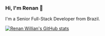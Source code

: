 ### Hi, I'm Renan 👋

I'm a Senior Full-Stack Developer from Brazil.

[![Renan Willian's GitHub stats](https://github-readme-stats.vercel.app/api?username=renanwillian)](https://github.com/anuraghazra/github-readme-stats)


<!--
**renanwillian/renanwillian** is a ✨ _special_ ✨ repository because its `README.md` (this file) appears on your GitHub profile.

Here are some ideas to get you started:

- 🔭 I’m currently working on ...
- 🌱 I’m currently learning ...
- 👯 I’m looking to collaborate on ...
- 🤔 I’m looking for help with ...
- 💬 Ask me about ...
- 📫 How to reach me: ...
- 😄 Pronouns: ...
- ⚡ Fun fact: ...
-->
